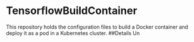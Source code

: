 # TensorflowBuildContainer
This repository holds the configuration files to build a Docker container and deploy it as a pod in a Kubernetes cluster.
##Details
Un